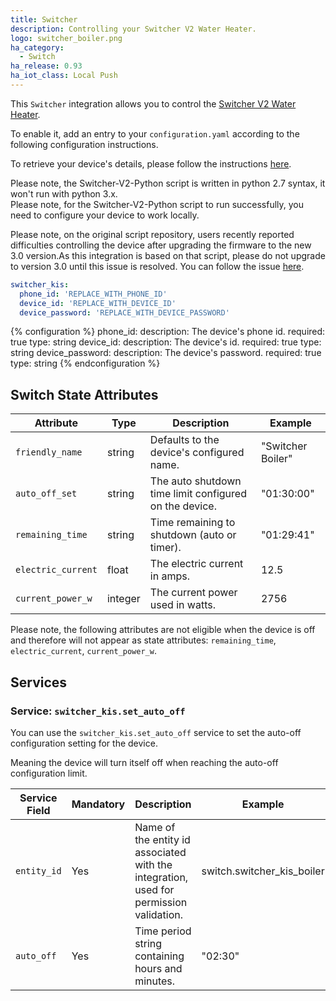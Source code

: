 ```yaml
---
title: Switcher
description: Controlling your Switcher V2 Water Heater.
logo: switcher_boiler.png
ha_category:
  - Switch
ha_release: 0.93
ha_iot_class: Local Push
---
```


This `Switcher` integration allows you to control the [Switcher V2 Water Heater](https://www.switcher.co.il/).

To enable it, add an entry to your `configuration.yaml` according to the following configuration instructions.

To retrieve your device's details, please follow the instructions [here](https://github.com/NightRang3r/Switcher-V2-Python).

<div class='note warning'>
  Please note, the Switcher-V2-Python script is written in python 2.7 syntax, it won't run with python 3.x.
</div>

<div class='note warning'>
  Please note, for the Switcher-V2-Python script to run successfully, you need to configure your device to work locally.
</div>

<div class='note warning'>

  Please note, on the original script repository, users recently reported difficulties controlling the device after upgrading the firmware to the new 3.0 version.As this integration is based on that script, please do not upgrade to version 3.0 until this issue is resolved. You can follow the issue [here](https://github.com/NightRang3r/Switcher-V2-Python/issues/3).

</div>

```yaml
switcher_kis:
  phone_id: 'REPLACE_WITH_PHONE_ID'
  device_id: 'REPLACE_WITH_DEVICE_ID'
  device_password: 'REPLACE_WITH_DEVICE_PASSWORD'
```

{% configuration %}
phone_id:
  description: The device's phone id.
  required: true
  type: string
device_id:
  description: The device's id.
  required: true
  type: string
device_password:
  description: The device's password.
  required: true
  type: string
{% endconfiguration %}

## Switch State Attributes

| Attribute          | Type    | Description                                            | Example           |
| ------------------ | ------- | ------------------------------------------------------ | ----------------- |
| `friendly_name`    | string  | Defaults to the device's configured name.              | "Switcher Boiler" |
| `auto_off_set`     | string  | The auto shutdown time limit configured on the device. | "01:30:00"        |
| `remaining_time`   | string  | Time remaining to shutdown (auto or timer).            | "01:29:41"        |
| `electric_current` | float   | The electric current in amps.                          | 12.5              |
| `current_power_w`  | integer | The current power used in watts.                       | 2756              |

<div class='note warning'>

  Please note, the following attributes are not eligible when the device is off and therefore will not appear as state attributes: `remaining_time`, `electric_current`, `current_power_w`.

</div>

## Services

### Service: `switcher_kis.set_auto_off`

You can use the `switcher_kis.set_auto_off` service to set the auto-off configuration setting for the device.

Meaning the device will turn itself off when reaching the auto-off configuration limit.

| Service Field | Mandatory | Description                                                                            | Example                    |
| ------------- | --------- | -------------------------------------------------------------------------------------- | -------------------------- |
| `entity_id`   | Yes       | Name of the entity id associated with the integration, used for permission validation. | switch.switcher_kis_boiler |
| `auto_off`    | Yes       | Time period string containing hours and minutes.                                       | "02:30"                    |
